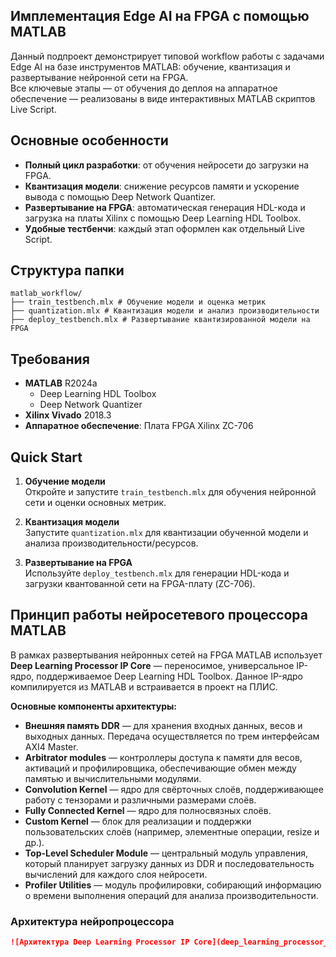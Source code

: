## Имплементация Edge AI на FPGA с помощью MATLAB

Данный подпроект демонстрирует типовой workflow работы с задачами Edge AI на базе инструментов MATLAB: обучение, квантизация и развертывание нейронной сети на FPGA.  
Все ключевые этапы — от обучения до деплоя на аппаратное обеспечение — реализованы в виде интерактивных MATLAB скриптов Live Script.

## Основные особенности

- **Полный цикл разработки**: от обучения нейросети до загрузки на FPGA.
- **Квантизация модели**: снижение ресурсов памяти и ускорение вывода с помощью Deep Network Quantizer.
- **Развертывание на FPGA**: автоматическая генерация HDL-кода и загрузка на платы Xilinx с помощью Deep Learning HDL Toolbox.
- **Удобные тестбенчи**: каждый этап оформлен как отдельный Live Script.

## Структура папки
```
matlab_workflow/
├── train_testbench.mlx # Обучение модели и оценка метрик
├── quantization.mlx # Квантизация модели и анализ производительности
├── deploy_testbench.mlx # Развертывание квантизированной модели на FPGA
```
## Требования

- **MATLAB** R2024a
    - Deep Learning HDL Toolbox
    - Deep Network Quantizer
- **Xilinx Vivado** 2018.3
- **Аппаратное обеспечение**: Плата FPGA Xilinx ZC-706

## Quick Start

1. **Обучение модели**  
   Откройте и запустите `train_testbench.mlx` для обучения нейронной сети и оценки основных метрик.

2. **Квантизация модели**  
   Запустите `quantization.mlx` для квантизации обученной модели и анализа производительности/ресурсов.

3. **Развертывание на FPGA**  
   Используйте `deploy_testbench.mlx` для генерации HDL-кода и загрузки квантованной сети на FPGA-плату (ZC-706).

## Принцип работы нейросетевого процессора MATLAB

В рамках развертывания нейронных сетей на FPGA MATLAB использует **Deep Learning Processor IP Core** — переносимое, универсальное IP-ядро, поддерживаемое Deep Learning HDL Toolbox. Данное IP-ядро компилируется из MATLAB и встраивается в проект на ПЛИС.

**Основные компоненты архитектуры:**
- **Внешняя память DDR** — для хранения входных данных, весов и выходных данных. Передача осуществляется по трем интерфейсам AXI4 Master.
- **Arbitrator modules** — контроллеры доступа к памяти для весов, активаций и профилировщика, обеспечивающие обмен между памятью и вычислительными модулями.
- **Convolution Kernel** — ядро для свёрточных слоёв, поддерживающее работу с тензорами и различными размерами слоёв.
- **Fully Connected Kernel** — ядро для полносвязных слоёв.
- **Custom Kernel** — блок для реализации и поддержки пользовательских слоёв (например, элементные операции, resize и др.).
- **Top-Level Scheduler Module** — центральный модуль управления, который планирует загрузку данных из DDR и последовательность вычислений для каждого слоя нейросети.
- **Profiler Utilities** — модуль профилировки, собирающий информацию о времени выполнения операций для анализа производительности.

### Архитектура нейропроцессора

```markdown
![Архитектура Deep Learning Processor IP Core](deep_learning_processor_architecture.png)
